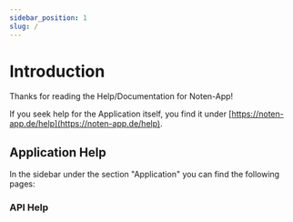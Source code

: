 ```yaml
---
sidebar_position: 1
slug: /
---
```


# Introduction

Thanks for reading the Help/Documentation for Noten-App!

If you seek help for the Application itself, you find it under [https://noten-app.de/help](https://noten-app.de/help).

## Application Help

In the sidebar under the section "Application" you can find the following pages:

### API Help

